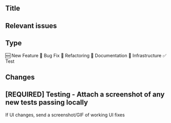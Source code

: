 ## Title

<!-- e.g. "Implement user authentication feature" -->

## Relevant issues

<!-- e.g. "Fixes #000" -->

## Type

<!-- Select the type of Pull Request -->
<!-- Keep only the necessary ones -->

🆕 New Feature
🐛 Bug Fix
🧹 Refactoring
📖 Documentation
🚄 Infrastructure
✅ Test

## Changes

<!-- List of changes -->

## [REQUIRED] Testing - Attach a screenshot of any new tests passing locally
If UI changes, send a screenshot/GIF of working UI fixes

<!-- Test procedure -->

